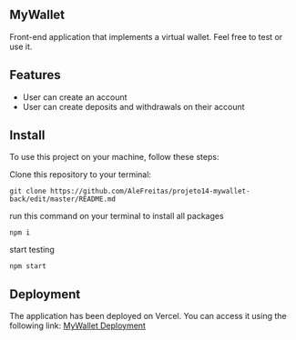 ## MyWallet
Front-end application that implements a virtual wallet. Feel free to test or use it.

## Features
- User can create an account
- User can create deposits and withdrawals on their account

## Install
To use this project on your machine, follow these steps:

Clone this repository to your terminal:
```
git clone https://github.com/AleFreitas/projeto14-mywallet-back/edit/master/README.md
```
run this command on your terminal to install all packages
```
npm i
```
start testing
```
npm start
```

## Deployment
The application has been deployed on Vercel. You can access it using the following link: [MyWallet Deployment](https://projeto14-mywallet-front-eight-xi.vercel.app)
